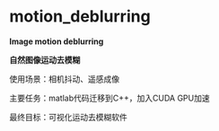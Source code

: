 # motion_deblurring
**Image motion deblurring**

**自然图像运动去模糊**

使用场景：相机抖动、遥感成像

主要任务：matlab代码迁移到C++，加入CUDA GPU加速

最终目标：可视化运动去模糊软件
